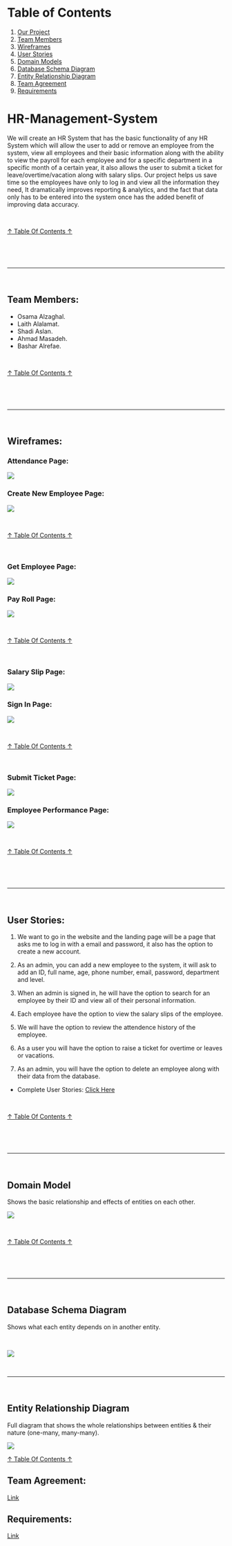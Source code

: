 # Table of Contents <a name="TABLE"></a>
1. [Our Project](#HMS)
2. [Team Members](#TM)
3. [Wireframes](#WF)
4. [User Stories](#US)
5. [Domain Models](#DM)
6. [Database Schema Diagram](#DSD)
7. [Entity Relationship Diagram](#ERD)
8. [Team Agreement](#TA)
9. [Requirements](#RQ)



# HR-Management-System <a name="HMS"></a>

We will create an HR System that has the basic functionality of any HR System which will allow the user to add or remove an employee from the system, view all employees and their basic information along with the ability to view the payroll for each employee and for a specific department in a specific month of a certain year, it also allows the user to submit a ticket for leave/overtime/vacation along with salary slips. Our project helps us save time so the employees have only to log in and view all the information they need, It dramatically improves reporting & analytics, and the fact that data only has to be entered into the system once has the added benefit of improving data accuracy. 




<br>

[↑ Table Of Contents ↑](#TABLE)

<br>

<br><hr><br>

## Team Members:<a name="TM"></a>
+ Osama Alzaghal.
+ Laith Alalamat.
+ Shadi Aslan.
+ Ahmad Masadeh.
+ Bashar Alrefae.


<br>

[↑ Table Of Contents ↑](#TABLE)

<br>

<br><hr><br>

## Wireframes: <a name="WF"></a>

### Attendance Page:
![](./assets/attendance.png)


### Create New Employee Page:
![](./assets/create_new_employee.png)


<br>

[↑ Table Of Contents ↑](#TABLE)

<br>

### Get Employee Page:
![](assets/get_employee.png)

### Pay Roll Page:
![](assets/pay_roll.png)


<br>

[↑ Table Of Contents ↑](#TABLE)

<br>

### Salary Slip Page:
![](assets/salary_slip.png)

### Sign In Page:
![](assets/sign_in.png)


<br>

[↑ Table Of Contents ↑](#TABLE)

<br>

### Submit Ticket Page:
![](assets/submit-ticket.png)

### Employee Performance Page:
![](assets/performance-wireframe.png)


<br>

[↑ Table Of Contents ↑](#TABLE)

<br>

<br><hr><br>

## User Stories:<a name="US"></a>

1. We want to go in the website and the landing page will be a page that asks me to log in with a email and password, it also has the option to create a new account.

2. As an admin, you can add a new employee to the system, it will ask to add an ID, full name, age, phone number, email, password, department and level.

3. When an admin is signed in, he will have the option to search for an employee by their ID and view all of their personal information.

4. Each employee have the option to view the salary slips of the employee.

5. We will have the option to review the attendence history of the employee.

6. As a user you will have the option to raise a ticket for overtime or leaves or vacations.

7. As an admin, you will have the option to delete an employee along with their data from the database.

* Complete User Stories: [Click Here](./Documents/User-Stories.md)

<br>

[↑ Table Of Contents ↑](#TABLE)

<br>


<br><hr><br>

## Domain Model <a name="DM"></a>

Shows the basic relationship and effects of entities on each other.

![](./assets/new-domain-model.png)


<br>

[↑ Table Of Contents ↑](#TABLE)

<br>

<br><hr><br>

## Database Schema Diagram <a name="DSD"></a>

Shows what each entity depends on in another entity.

<br>

![](./assets/new-database-schema.png)





<br><hr><br>


## Entity Relationship Diagram <a name="ERD"></a>

Full diagram that shows the whole relationships between entities & their nature (one-many, many-many).

![](./assets/new-erd.png)

[↑ Table Of Contents ↑](#TABLE)

## Team Agreement:   <a name="TA"></a>  

[Link](./Documents/TeamAgreement.md)  

## Requirements:   <a name="RQ"></a>  

[Link](./Documents/Requirements.md)



